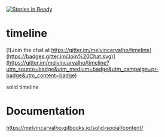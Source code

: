 [![Stories in Ready](https://badge.waffle.io/melvincarvalho/timeline.png?label=ready&title=Ready)](https://waffle.io/melvincarvalho/timeline)
# timeline

[![Join the chat at https://gitter.im/melvincarvalho/timeline](https://badges.gitter.im/Join%20Chat.svg)](https://gitter.im/melvincarvalho/timeline?utm_source=badge&utm_medium=badge&utm_campaign=pr-badge&utm_content=badge)

solid timeline

# Documentation

https://melvincarvalho.gitbooks.io/solid-social/content/
